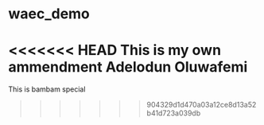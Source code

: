 # waec_demo
<<<<<<< HEAD
This is my own ammendment Adelodun Oluwafemi
=======
This is bambam special
>>>>>>> 904329d1d470a03a12ce8d13a52b41d723a039db
